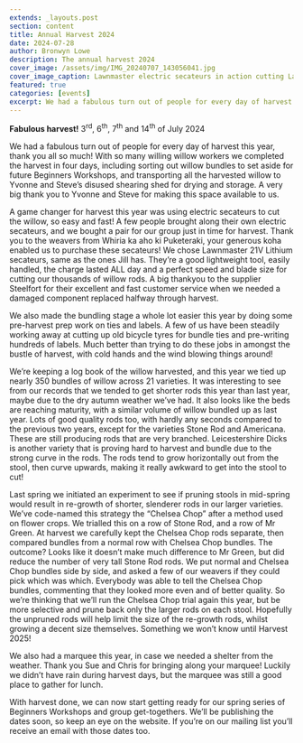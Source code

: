 ```yaml
---
extends: _layouts.post
section: content
title: Annual Harvest 2024
date: 2024-07-28
author: Bronwyn Lowe
description: The annual harvest 2024
cover_image: /assets/img/IMG_20240707_143056041.jpg
cover_image_caption: Lawnmaster electric secateurs in action cutting Lancashire Dicks.
featured: true
categories: [events]
excerpt: We had a fabulous turn out of people for every day of harvest this year.
---
```


**Fabulous harvest!** 3<sup>rd</sup>, 6<sup>th</sup>, 7<sup>th</sup> and 14<sup>th</sup> of July 2024

<x-img src="/assets/img/IMG_20240714_143752211.jpg" caption='Bundled and labelled willow waiting to go to storage. Blue ties identify willow set aside for Beginners Workshops next year.' class="float-right w-1/3 mx-2 my-2"/>

We had a fabulous turn out of people for every day of harvest this year, thank you all so much! With so many willing willow workers we completed the harvest in four days, including sorting out willow bundles to set aside for future Beginners Workshops, and transporting all the harvested willow to Yvonne and Steve’s disused shearing shed for drying and storage. A very big thank you to Yvonne and Steve for making this space available to us. 

A game changer for harvest this year was using electric secateurs to cut the willow, so easy and fast! A few people brought along their own electric secateurs, and we bought a pair for our group just in time for harvest. Thank you to the weavers from Whiria ka aho ki Puketeraki, your generous koha enabled us to purchase these secateurs! We chose Lawnmaster 21V Lithium secateurs, same as the ones Jill has. They’re a good lightweight tool, easily handled, the charge lasted ALL day and a perfect speed and blade size for cutting our thousands of willow rods. A big thankyou to the supplier Steelfort for their excellent and fast customer service when we needed a damaged component replaced halfway through harvest.  

We also made the bundling stage a whole lot easier this year by doing some pre-harvest prep work on ties and labels. A few of us have been steadily working away at cutting up old bicycle tyres for bundle ties and pre-writing hundreds of labels. Much better than trying to do these jobs in amongst the bustle of harvest, with cold hands and the wind blowing things around!

<x-img src="/assets/img/PXL_20240704_224747653.jpg" caption='Frost on the sack mulch on harvest morning. Leicestershire Dicks is such an awkward variety to cut!' class="float-right w-1/3 mx-2 my-2"/>

We’re keeping a log book of the willow harvested, and this year we tied up nearly 350 bundles of willow across 21 varieties. It was interesting to see from our records that we tended to get shorter rods this year than last year, maybe due to the dry autumn weather we’ve had. It also looks like the beds are reaching maturity, with a similar volume of willow bundled up as last year. Lots of good quality rods too, with hardly any seconds compared to the previous two years, except for the varieties Stone Rod and Americana. These are still producing rods that are very branched. Leicestershire Dicks is another variety that is proving hard to harvest and bundle due to the strong curve in the rods. The rods tend to grow horizontally out from the stool, then curve upwards, making it really awkward to get into the stool to cut! 

<x-img src="/assets/img/photo 1.jpg" caption='All action sorting and bundling Green Dicks as it’s being cut. The marquee added a festive air to harvest this year.' class="float-right w-1/3 mx-2 my-2"/>

Last spring we initiated an experiment to see if pruning stools in mid-spring would result in re-growth of shorter, slenderer rods in our larger varieties. We’ve code-named this strategy the “Chelsea Chop” after a method used on flower crops. We trialled this on a row of Stone Rod, and a row of Mr Green. At harvest we carefully kept the Chelsea Chop rods separate, then compared bundles from a normal row with Chelsea Chop bundles. The outcome? Looks like it doesn’t make much difference to Mr Green, but did reduce the number of very tall Stone Rod rods. We put normal and Chelsea Chop bundles side by side, and asked a few of our weavers if they could pick which was which. Everybody was able to tell the Chelsea Chop bundles, commenting that they looked more even and of better quality. So we’re thinking that we’ll run the Chelsea Chop trial again this year, but be more selective and prune back only the larger rods on each stool. Hopefully the unpruned rods will help limit the size of the re-growth rods, whilst growing a decent size themselves. Something we won’t know until Harvest 2025!

<x-img src="/assets/img/IMG_20240706_133302170.jpg" caption='Halfway through cutting Green Dicks.' class="float-right w-1/3 mx-2 my-2"/>

We also had a marquee this year, in case we needed a shelter from the weather. Thank you Sue and Chris for bringing along your marquee! Luckily we didn’t have rain during harvest days, but the marquee was still a good place to gather for lunch.

With harvest done, we can now start getting ready for our spring series of Beginners Workshops and group get-togethers. We’ll be publishing the dates soon, so keep an eye on the website. If you’re on our mailing list you’ll receive an email with those dates too.

<x-img src="/assets/img/IMG_6926.jpg" caption='The willow safely stored in the old shearing shed.' class="float-right w-1/3 mx-2 my-2"/>
